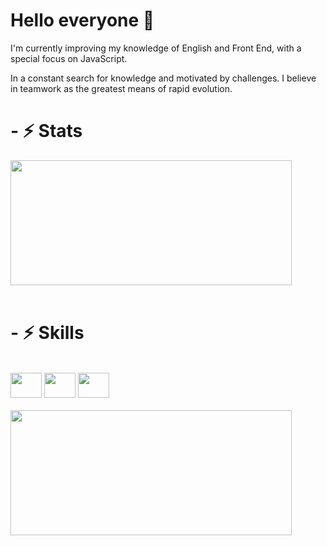 <h1> Hello everyone 👋 </h1>
<p>I'm currently improving my knowledge of English and Front End, with a special focus on JavaScript.</p>
<p>In a constant search for knowledge and motivated by challenges. I believe in teamwork as the greatest means of rapid evolution.</p>

<h1>- ⚡ Stats </h1>

<div align="left">
<!--  <a href="https://github.com/petersonros"> -->
  <img height="200em" width="450" src="https://github-readme-stats.vercel.app/api?username=petersonros&show_icons=true&theme=tokyonight&include_all_commits=true&count_private=true"/>
</div>
<br>
<h1>- ⚡ Skills </h1>
<div align="left"><br>
  <img height="40" width="50" src="https://cdn.jsdelivr.net/gh/devicons/devicon/icons/html5/html5-original.svg">
  <img height="40" width="50" src="https://cdn.jsdelivr.net/gh/devicons/devicon/icons/css3/css3-original.svg">
  <img height="40" width="50" src="https://cdn.jsdelivr.net/gh/devicons/devicon/icons/javascript/javascript-original.svg">
</div>
<br>
<div>    
      <img height="200em" width="450" src="https://github-readme-stats.vercel.app/api/top-langs/?username=petersonros&layout=compact&langs_count=7&theme=tokyonight"/>
</div>

<!--
**petersonros/petersonros** is a ✨ _special_ ✨ repository because its `README.md` (this file) appears on your GitHub profile.

Here are some ideas to get you started:

- 🔭 I’m currently working on ...
- 🌱 I’m currently learning ...
- 👯 I’m looking to collaborate on ...
- 🤔 I’m looking for help with ...
- 💬 Ask me about ...
- 📫 How to reach me: ...
- 😄 Pronouns: ...
- ⚡ Fun fact: ...

-->

<div> 
  <!--
  <a href="https://instagram.com/#" target="_blank"><img src="https://img.shields.io/badge/-Instagram-%23E4405F?style=for-the-badge&logo=instagram&logoColor=white" target="_blank"></a>
  <a href="https://www.linkedin.com/in/#" target="_blank"><img src="https://img.shields.io/badge/-LinkedIn-%230077B5?style=for-the-badge&logo=linkedin&logoColor=white" target="_blank"></a> 

<img src="https://cdn.jsdelivr.net/gh/devicons/devicon/icons/vscode/vscode-original.svg" />

 
  ![Snake animation](https://github.com/rafaballerini/rafaballerini/blob/output/github-contribution-grid-snake.svg)
 
</div>
-->
